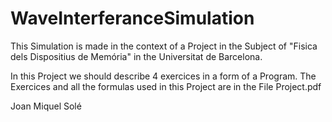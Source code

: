 # WaveInterferanceSimulation

This Simulation is made in the context of a Project in the Subject of "Fisica dels Dispositius de Memória" in the Universitat de Barcelona.

In this Project we should describe 4 exercices in a form of a Program.
The Exercices and all the formulas used in this Project are in the File Project.pdf

Joan Miquel Solé
